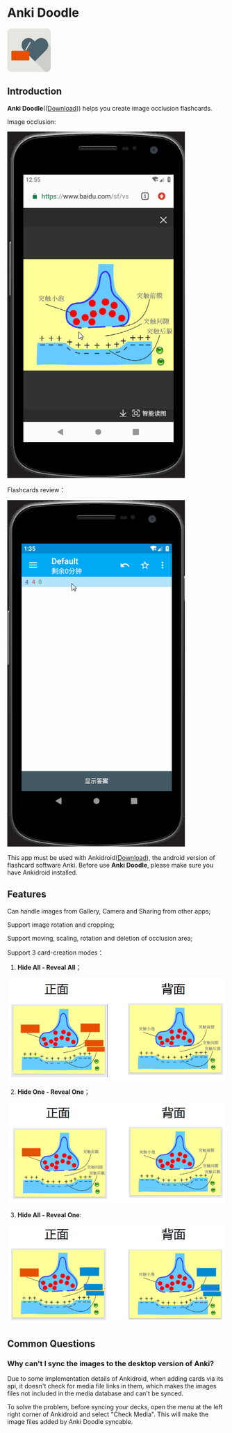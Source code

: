 # Anki Doodle

<img src='etc/icons/ic_launcher.png' width='100px' height='100px'>

## Introduction

**Anki Doodle**(([Download](https://github.com/mmjang/Ankillusion/releases/download/v1.1.0/Anki.Doodle.v1.1.0.apk))) helps you create image occlusion flashcards.

Image occlusion:

![](etc/pic/ankidoodle.gif)

Flashcards review：

![](etc/pic/ankidroid.gif)

This app must be used with Ankidroid([Download](https://play.google.com/store/apps/details?id=com.ichi2.anki)), the android version of flashcard software Anki. Before use **Anki Doodle**, please make sure you have Ankidroid installed.

## Features

Can handle images from Gallery, Camera and Sharing from other apps;

Support image rotation and cropping;

Support moving, scaling, rotation and deletion of occlusion area;

Support 3 card-creation modes：

1. **Hide All - Reveal All**；

![](etc/pic/mode_1.png)

2. **Hide One - Reveal One**；

![](etc/pic/mode_2.png)

3. **Hide All - Reveal One**:

![](etc/pic/mode_3.png)

## Common Questions

### Why can't I sync the images to the desktop version of Anki?

Due to some implementation details of Ankidroid, when adding cards via its api, it doesn't check for
media file links in them, which makes the images files not included in the media database and
can't be synced.

To solve the problem, before syncing your decks, open the menu at the left right corner of
Ankidroid and select "Check Media". This will make the image files added by Anki Doodle syncable.
